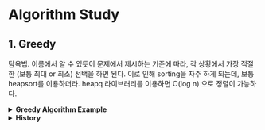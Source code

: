 # Algorithm Study

## 1. Greedy
탐욕법. 이름에서 알 수 있듯이 문제에서 제시하는 기준에 따라, 각 상황에서 가장 적절한 (보통 최대 or 최소) 선택을 하면 된다. 이로 인해 sorting을 자주 하게 되는데, 보통 heapsort를 이용하더라. heapq 라이브러리를 이용하면 O(log n) 으로 정렬이 가능하다.


<details>
<summary><b>Greedy Algorithm Example</b></summary>
<div markdown="1">
        
        BOJ 14698   
        Author: Gu Lee   
        Date: 2021.09.22   
        Source: https://www.acmicpc.net/problem/14698   
        
        import sys
        input = sys.stdin.readline
        import heapq

        T = int(input())
        for i in range(T):
            n = int(input())
            if n == 1:
                input()
                print(1)
                continue
            else:
                slimes = list(map(int, input().split()))
                heapq.heapify(slimes)
                result = 1
                while True:
                    first = heapq.heappop(slimes)
                    if len(slimes) == 0:
                        print(result%1000000007)
                        break
                    second = heapq.heappop(slimes)
                    result *= (first * second)
                    heapq.heappush(slimes, first*second)
</div>
</details>




<details>
<summary><b>History</b></summary>
<div markdown="1">

##### 2021.07.06
    Implementation - BOJ_2941   
  
##### 2021.07.23
    Greedy - BOJ_2839   
  
##### 2021.07.25
    Greedy - BOJ_11399   
  
##### 2021.07.28
    Greedy - BOJ_11047   
  
##### 2021.07.31
    Greedy - BOJ_1931   
  
##### 2021.08.13
    Greedy - BOJ_1541   
    Greedy - BOJ_5585
    Greedy - BOJ_2217
    
##### 2021.08.14
    Greedy - BOJ_10162   

##### 2021.08.15
    Greedy - BOJ_1946
    
    
##### 2021.09.19
    Greedy - BOJ_1789
    Greedy - BOJ_1715
    Greedy - BOJ_4796
    Greedy - BOJ_1744
    Greedy - BOJ_1080
    Greedy - BOJ_1202
    Greedy - BOJ_2437
    
##### 2021.09.20
    Greedy - BOJ_1700
    Greedy - BOJ_11000
    Greedy - BOJ_9576   

##### 2021.09.21
    Greedy - BOJ_13904
    Greedy - BOJ_12904
    Greedy - BOJ_2109
    Greedy - BOJ_1461
    Greedy - BOJ_1781 --> 왜 맞았지?
    Greedy - BOJ_13164
    Greedy - BOJ_16120
    Greedy - BOJ_15922

##### 2021.09.22
    Greedy - BOJ_2141
    Greedy - BOJ_1339
        
##### 2021.01.21
    Greedy - BOJ_1826
</div>
</details>

